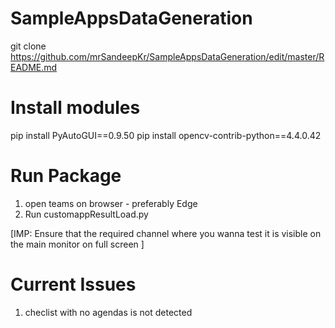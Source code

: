 # SampleAppsDataGeneration

git clone https://github.com/mrSandeepKr/SampleAppsDataGeneration/edit/master/README.md

# Install modules

pip install PyAutoGUI==0.9.50
pip install opencv-contrib-python==4.4.0.42

# Run Package
1. open teams on browser - preferably Edge
2. Run customappResultLoad.py 

[IMP: Ensure that the required channel where you wanna test it is visible on the main monitor on full screen ]

# Current Issues
 1. checlist with no agendas is not detected 
